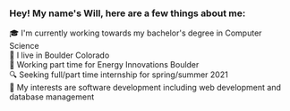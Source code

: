 ### Hey! My name's Will, here are a few things about me:

:mortar_board: I'm currently working towards my bachelor's degree in Computer Science  
:round_pushpin:   I live in Boulder Colorado  
:briefcase: Working part time for Energy Innovations Boulder  
:mag: Seeking full/part time internship for spring/summer 2021  
:dart: My interests are software development including web development and database management
